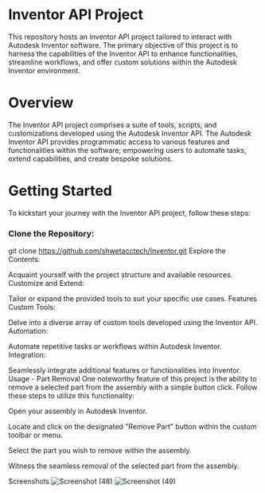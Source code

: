 # Inventor API Project
This repository hosts an Inventor API project tailored to interact with Autodesk Inventor software. The primary objective of this project is to harness the capabilities of the Inventor API to enhance functionalities, streamline workflows, and offer custom solutions within the Autodesk Inventor environment.

# Overview
The Inventor API project comprises a suite of tools, scripts, and customizations developed using the Autodesk Inventor API. The Autodesk Inventor API provides programmatic access to various features and functionalities within the software, empowering users to automate tasks, extend capabilities, and create bespoke solutions.

# Getting Started
To kickstart your journey with the Inventor API project, follow these steps:

### Clone the Repository:

git clone https://github.com/shwetacctech/Inventor.git
Explore the Contents:

Acquaint yourself with the project structure and available resources.
Customize and Extend:

Tailor or expand the provided tools to suit your specific use cases.
Features
Custom Tools:

Delve into a diverse array of custom tools developed using the Inventor API.
Automation:

Automate repetitive tasks or workflows within Autodesk Inventor.
Integration:

Seamlessly integrate additional features or functionalities into Inventor.
Usage - Part Removal
One noteworthy feature of this project is the ability to remove a selected part from the assembly with a simple button click. Follow these steps to utilize this functionality:

Open your assembly in Autodesk Inventor.

Locate and click on the designated "Remove Part" button within the custom toolbar or menu.

Select the part you wish to remove within the assembly.

Witness the seamless removal of the selected part from the assembly.

Screenshots
![Screenshot (48)](https://github.com/shwetacctech/Inventor/assets/149310316/e35d3e6d-2c85-4f2a-bcc3-14fdcfaaf46c)
![Screenshot (49)](https://github.com/shwetacctech/Inventor/assets/149310316/994f805f-465e-404a-8d9d-dbed4af00b7b)

